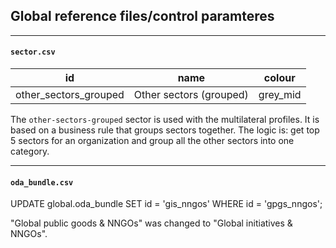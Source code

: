## Global reference files/control paramteres
---
#### `sector.csv`

id|name|colour
---|---|---
other_sectors_grouped|Other sectors (grouped)|grey_mid

The `other-sectors-grouped` sector is used with the multilateral profiles. It is based on a business rule that groups sectors together. The logic is: get top 5 sectors for an organization and group all the other sectors into one category.

---

#### `oda_bundle.csv`

UPDATE global.oda_bundle
SET id = 'gis_nngos' WHERE id = 'gpgs_nngos';

"Global public goods & NNGOs" was changed to "Global initiatives & NNGOs".

